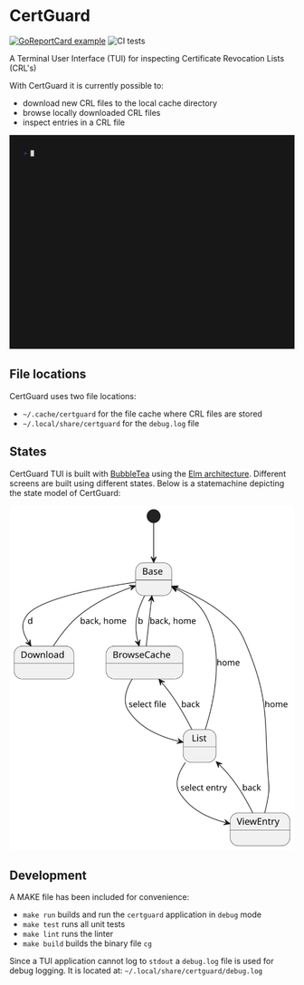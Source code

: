 # CertGuard

[![GoReportCard example](https://goreportcard.com/badge/github.com/pimg/certguard)](https://goreportcard.com/report/github.com/pimg/certguard) ![CI tests](https://github.com/pimg/certguard/actions/workflows/build.yml/badge.svg)

A Terminal User Interface (TUI) for inspecting Certificate Revocation Lists (CRL's)

With CertGuard it is currently possible to:
- download new CRL files to the local cache directory
- browse locally downloaded CRL files
- inspect entries in a CRL file

![demo](demo.gif)

## File locations
CertGuard uses two file locations:
- `~/.cache/certguard` for the file cache where CRL files are stored 
- `~/.local/share/certguard` for the `debug.log` file

## States
CertGuard TUI is built with [BubbleTea](https://github.com/charmbracelet/bubbletea/tree/master) using the [Elm architecture](https://guide.elm-lang.org/architecture/).
Different screens are built using different states. Below is a statemachine depicting the state model of CertGuard:

![states](states.svg)

## Development
A MAKE file has been included for convenience:
- `make run` builds and run the `certguard` application in `debug` mode
- `make test` runs all unit tests
- `make lint` runs the linter 
- `make build` builds the binary file `cg`

Since a TUI application cannot log to `stdout` a `debug.log` file is used for debug logging. It is located at: `~/.local/share/certguard/debug.log`

